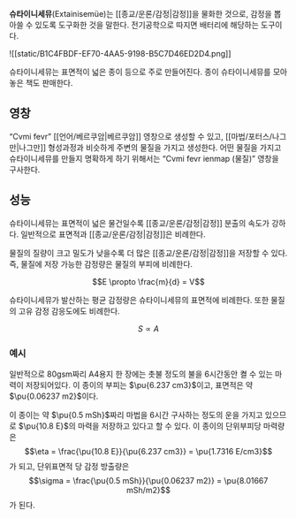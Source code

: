 **슈타이니세뮤**(Extainisemüe)는 [[종교/운론/감정|감정]]을 물화한 것으로, 감정을 뽑아쓸 수 있도록 도구화한 것을 말한다. 전기공학으로 따지면 배터리에 해당하는 도구이다.

![[static/B1C4FBDF-EF70-4AA5-9198-B5C7D46ED2D4.png]]

슈타이니세뮤는 표면적이 넓은 종이 등으로 주로 만들어진다. 종이 슈타이니세뮤를 모아놓은 책도 판매한다.

## 영창

“Cvmi fevr” [[언어/베르쿠암|베르쿠암]] 영창으로 생성할 수 있고, [[마법/포터스/나그만|나그만]] 형성과정과 비슷하게 주변의 물질을 가지고 생성한다. 어떤 물질을 가지고 슈타이니세뮤를 만들지 명확하게 하기 위해서는 “Cvmi fevr ienmap (물질)” 영창을 구사한다.

## 성능

슈타이니세뮤는 표면적이 넓은 물건일수록 [[종교/운론/감정|감정]] 분출의 속도가 강하다. 일반적으로 표면적과 [[종교/운론/감정|감정]]은 비례한다.

물질의 질량이 크고 밀도가 낮을수록 더 많은 [[종교/운론/감정|감정]]을 저장할 수 있다. 즉, 물질에 저장 가능한 감정량은 물질의 부피에 비례한다.

$$E \propto \frac{m}{d} = V$$

슈타이니세뮤가 발산하는 평균 감정량은 슈타이니세뮤의 표면적에 비례한다. 또한 물질의 고유 감정 감응도에도 비례한다.

$$S \propto A$$

### 예시

일반적으로 80gsm짜리 A4용지 한 장에는 촛불 정도의 불을 6시간동안 켤 수 있는 마력이 저장되어있다. 이 종이의 부피는 $\pu{6.237 cm3}$이고, 표면적은 약 $\pu{0.06237 m2}$이다.

이 종이는 약 $\pu{0.5 mSh}$짜리 마법을 6시간 구사하는 정도의 운을 가지고 있으므로 $\pu{10.8 E}$의 마력을 저장하고 있다고 할 수 있다. 이 종이의 단위부피당 마력량은
$$\eta = \frac{\pu{10.8 E}}{\pu{6.237 cm3}} = \pu{1.7316 E/cm3}$$
가 되고, 단위표면적 당 감정 방출량은
$$\sigma = \frac{\pu{0.5 mSh}}{\pu{0.06237 m2}} = \pu{8.01667 mSh/m2}$$
가 된다.